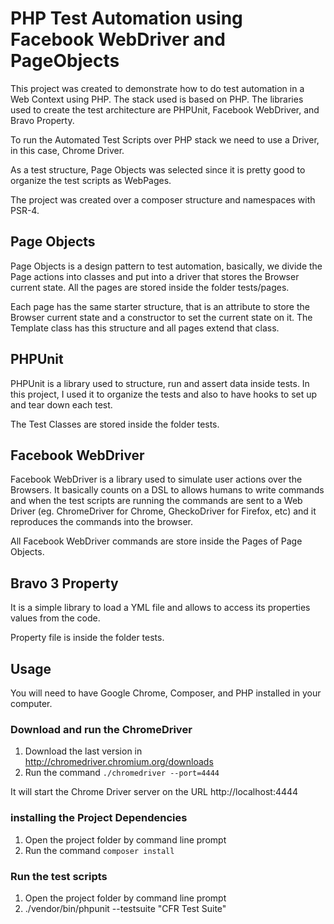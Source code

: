 # PHP Test Automation using Facebook WebDriver and PageObjects

This project was created to demonstrate how to do test automation in a Web Context using PHP. The stack used is based on PHP. The libraries used to create the test architecture are PHPUnit, Facebook WebDriver, and Bravo Property.

To run the Automated Test Scripts over PHP stack we need to use a Driver, in this case, Chrome Driver.

As a test structure, Page Objects was selected since it is pretty good to organize the test scripts as WebPages.

The project was created over a composer structure and namespaces with PSR-4. 

## Page Objects

Page Objects is a design pattern to test automation, basically, we divide the Page actions into classes and put into a driver that stores the Browser current state. All the pages are stored inside the folder tests/pages.

Each page has the same starter structure, that is an attribute to store the Browser current state and a constructor to set the current state on it. The Template class has this structure and all pages extend that class.

## PHPUnit

PHPUnit is a library used to structure, run and assert data inside tests. In this project, I used it to organize the tests and also to have hooks to set up and tear down each test.

The Test Classes are stored inside the folder tests.

## Facebook WebDriver

Facebook WebDriver is a library used to simulate user actions over the Browsers. It basically counts on a DSL to allows humans to write commands and when the test scripts are running the commands are sent to a Web Driver (eg. ChromeDriver for Chrome, GheckoDriver for Firefox, etc) and it reproduces the commands into the browser.

All Facebook WebDriver commands are store inside the Pages of Page Objects.

## Bravo 3 Property

It is a simple library to load a YML file and allows to access its properties values from the code.

Property file is inside the folder tests.

## Usage

You will need to have Google Chrome, Composer, and PHP installed in your computer.

### Download and run the ChromeDriver

1. Download the last version in http://chromedriver.chromium.org/downloads
2. Run the command `./chromedriver --port=4444`

It will start the Chrome Driver server on the URL http://localhost:4444

### installing the Project Dependencies

1. Open the project folder by command line prompt
2. Run the command `composer install`

### Run the test scripts

1. Open the project folder by command line prompt
2. ./vendor/bin/phpunit --testsuite "CFR Test Suite"


